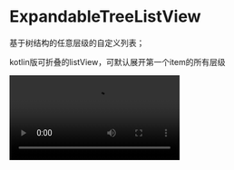 # ExpandableTreeListView
基于树结构的任意层级的自定义列表；

kotlin版可折叠的listView，可默认展开第一个item的所有层级

![image text](https://github.com/gaoliiuyang/ExpandableTreeListView/blob/master/app/src/main/assets/demo.mp4)
